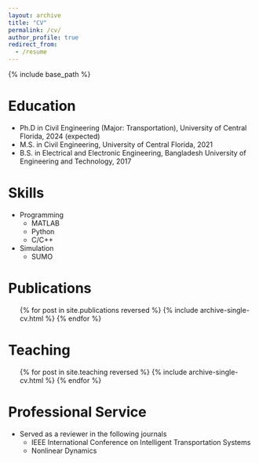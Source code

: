```yaml
---
layout: archive
title: "CV"
permalink: /cv/
author_profile: true
redirect_from:
  - /resume
---
```


{% include base_path %}

Education
======
* Ph.D in Civil Engineering (Major: Transportation), University of Central Florida, 2024 (expected)
* M.S. in Civil Engineering, University of Central Florida, 2021
* B.S. in Electrical and Electronic Engineering, Bangladesh University of Engineering and Technology, 2017

<!---
Work experience
======
* Spring 2024: Academic Pages Collaborator
  * Github University
  * Duties includes: Updates and improvements to template
  * Supervisor: The Users

* Fall 2015: Research Assistant
  * Github University
  * Duties included: Merging pull requests
  * Supervisor: Professor Hub

* Fall 2019: Research Assistant
  * Github University
  * Duties included: Tagging issues
  * Supervisor: Professor Git
  -->
  
Skills
====== 
* Programming
  * MATLAB
  * Python
  * C/C++
* Simulation
  * SUMO

Publications
======
  <ul>{% for post in site.publications reversed %}
    {% include archive-single-cv.html %}
  {% endfor %}</ul>
  
<!---
Talks
======
  <ul>{% for post in site.talks reversed %}
    {% include archive-single-talk-cv.html  %}
  {% endfor %}</ul>
 --> 
 
Teaching
======
  <ul>{% for post in site.teaching reversed %}
    {% include archive-single-cv.html %}
  {% endfor %}</ul>
  
Professional Service
======
* Served as a reviewer in the following journals
  * IEEE International Conference on Intelligent Transportation Systems
  * Nonlinear Dynamics

